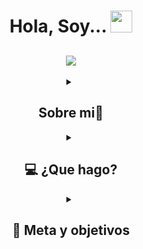 
<h1 align="center"><b>Hola, Soy... </b><img src="https://media.giphy.com/media/hvRJCLFzcasrR4ia7z/giphy.gif" width="35"></h1>

<h2 align="center">
  <a href="https://github.com/DenverCoder1/readme-typing-svg"><img src="https://readme-typing-svg.herokuapp.com?font=Time+New+Roman&color=cyan&size=25&center=true&vCenter=true&width=600&height=100&lines=Fabiana+Heredia;Fullstack+Developer;Una+persona+en+aprendizaje+continuo;Amante+de+los+gatos"></a>
</h2>
<details align="center">
<summary><h2> Sobre mi🙋‍</h2></summary>
<div>
  <samp>
    <h3>Mi nombre es Fabiana Heredia, soy de Argentina y soy Desarrolladora Fullstack 👩‍💻</h3>
    <h3>Mi primer contacto con el mundo de la programación fue en el año 2020 y lo que más me gusta de él es la cantidad inimaginable de cosas que se pueden hacer 🤯</h3>
    <h3>Estudié programación 2 años en la universidad y luego en agosto de 2022 ingresé a la carrera Fullstack Developer en el Bootcamp de Henry</h3>
  </samp>
</div>
</details>
<details align="center">
<summary><h2>💻 ¿Que hago?</h2></summary>
<div>
  <samp>
    <h3>En enero de éste año me gradué del Bootcap y actualmente estoy realizando proyectos personales, el más grande es crear mi propia pagina de e-commerce pero también estoy en búsqueda de trabajo, con ganas de dar lo mejor de mi, de seguir aprendiendo y de poder ayudar con mis conocimientos a quien lo necesite.</h3>
  </samp>
</div>
</details>
<details align="center">
<summary><h2>🎯 Meta y objetivos</h2></summary>
<div>
  <samp>
    <h3>Mi meta (largo plazo) es crear o ser una parte importante en algún proyecto que ayude significativamente en la vida de las personas ❤</h3>
    <h3>Mi objetivo actual (corto plazo) es conseguir trabajo y ahorrar mucho para poder independizarme 🏠</h3>
  </samp>
</div>
</details>
<!--
**HerediaFabi/HerediaFabi** is a ✨ _special_ ✨ repository because its `README.md` (this file) appears on your GitHub profile.

Here are some ideas to get you started:

- 🔭 I’m currently working on ...
- 🌱 I’m currently learning ...
- 👯 I’m looking to collaborate on ...
- 🤔 I’m looking for help with ...
- 💬 Ask me about ...
- 📫 How to reach me: ...
- 😄 Pronouns: ...
- ⚡ Fun fact: ...
-->
